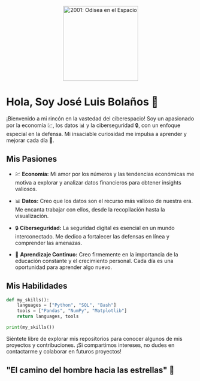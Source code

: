 <p align="center">
  <img src="https://espacio.fundaciontelefonica.com/wp-content/uploads/2020/10/sdie_2020_ciberseguridad_1400x600.jpg" alt="2001: Odisea en el Espacio" width="200" />
</p>

# Hola, Soy José Luis Bolaños 🚀

¡Bienvenido a mi rincón en la vastedad del ciberespacio! Soy un apasionado por la economía 💹, los datos 📊 y la ciberseguridad 🔒, con un enfoque especial en la defensa. Mi insaciable curiosidad me impulsa a aprender y mejorar cada día 🌱.

## Mis Pasiones

- 💹 **Economía:** Mi amor por los números y las tendencias económicas me motiva a explorar y analizar datos financieros para obtener insights valiosos.

- 📊 **Datos:** Creo que los datos son el recurso más valioso de nuestra era. Me encanta trabajar con ellos, desde la recopilación hasta la visualización.

- 🔒 **Ciberseguridad:** La seguridad digital es esencial en un mundo interconectado. Me dedico a fortalecer las defensas en línea y comprender las amenazas.

- 🌱 **Aprendizaje Continuo:** Creo firmemente en la importancia de la educación constante y el crecimiento personal. Cada día es una oportunidad para aprender algo nuevo.

## Mis Habilidades

```python
def my_skills():
    languages = ["Python", "SQL", "Bash"]
    tools = ["Pandas", "NumPy", "Matplotlib"]
    return languages, tools

print(my_skills())
```

Siéntete libre de explorar mis repositorios para conocer algunos de mis proyectos y contribuciones. ¡Si compartimos intereses, no dudes en contactarme y colaborar en futuros proyectos!

## "El camino del hombre hacia las estrellas" 🌟
```
